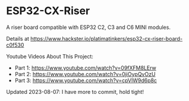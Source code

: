 # ESP32-CX-Riser
A riser board compatible with ESP32 C2, C3 and C6 MINI modules.

Details at https://www.hackster.io/platimatinkers/esp32-cx-riser-board-c0f530 

Youtube Videos About This Project:
 - Part 1: https://www.youtube.com/watch?v=09fXFM8LErw
 - Part 2: https://www.youtube.com/watch?v=0jiOypQvOzU
 - Part 3: https://www.youtube.com/watch?v=cpVlW9d6p8c

Updated 2023-08-07: I have more to commit, hold tight!
